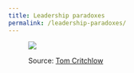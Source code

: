 ```yaml
---
title: Leadership paradoxes
permalink: /leadership-paradoxes/
---
```


<figure>

![](https://testwhere.wordpress.com/wp-content/uploads/2023/11/image-7.png)

<figcaption>

Source: [Tom Critchlow](https://www.linkedin.com/posts/tomcritchlow_leadership-is-full-of-paradoxes-the-best-activity-7118769713236602880-_ES-/)

</figcaption>

</figure>
